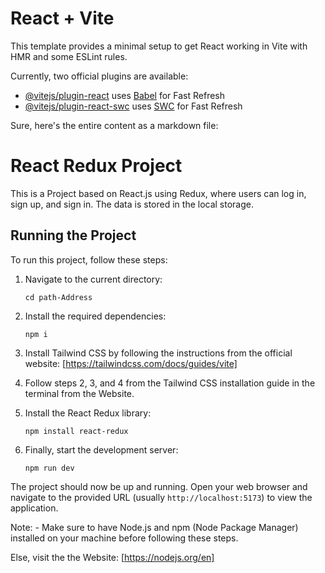 # React + Vite

This template provides a minimal setup to get React working in Vite with HMR and some ESLint rules.

Currently, two official plugins are available:

- [@vitejs/plugin-react](https://github.com/vitejs/vite-plugin-react/blob/main/packages/plugin-react/README.md) uses [Babel](https://babeljs.io/) for Fast Refresh
- [@vitejs/plugin-react-swc](https://github.com/vitejs/vite-plugin-react-swc) uses [SWC](https://swc.rs/) for Fast Refresh

Sure, here's the entire content as a markdown file:

# React Redux Project

This is a Project based on React.js using Redux, where users can log in, sign up, and sign in. The data is stored in the local storage.

## Running the Project

To run this project, follow these steps:

1. Navigate to the current directory:

   ```
   cd path-Address
   ```

2. Install the required dependencies:

   ```
   npm i
   ```

3. Install Tailwind CSS by following the instructions from the official website: [https://tailwindcss.com/docs/guides/vite]

4. Follow steps 2, 3, and 4 from the Tailwind CSS installation guide in the terminal from the Website.

5. Install the React Redux library:

   ```
   npm install react-redux
   ```

6. Finally, start the development server:

   ```
   npm run dev
   ```

The project should now be up and running. Open your web browser and navigate to the provided URL (usually `http://localhost:5173`) to view the application.

Note: - Make sure to have Node.js and npm (Node Package Manager) installed on your machine before following these steps.

Else, visit the the Website: [https://nodejs.org/en]
